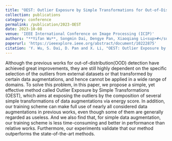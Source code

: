 ```yaml
---
title: "OEST: Outlier Exposure by Simple Transformations for Out-of-Distribution Detection"
collection: publications
category: conference
permalink: /publication/2023-OEST
date: 2023-10-08
venue: 'IEEE International Conference on Image Processing (ICIP)'
authors: "**Yifan Wu**, Songmin Dai, Dengye Pan, Xiaoqiang Li<sup>#</sup>"
paperurl: 'https://ieeexplore.ieee.org/abstract/document/10222875'
citation: 'Y. Wu, S. Dai, D. Pan and X. Li, "OEST: Outlier Exposure by Simple Transformations for Out-of-Distribution Detection," 2023 IEEE International Conference on Image Processing (ICIP), Kuala Lumpur, Malaysia, 2023, pp. 2170-2174.'
---
```

Although the previous works for out-of-distribution(OOD) detection have achieved great improvements, they are still highly dependent on the specific selection of the outliers from external datasets or that transformed by certain data augmentations, and hence cannot be applied in a wide range of domains. To solve this problem, in this paper, we propose a simple, yet effective method called Outlier Exposure by Simple Transformations (OEST), which aims at exposing the outliers by the composition of several simple transformations of data augmentations via energy score. In addition, our training scheme can make full use of nearly all considered data augmentations in previous works, even though some of them are generally regarded as useless. And we also find that, for simple data augmentation, our training scheme is less time-consuming and better in performance than relative works. Furthermore, our experiments validate that our method outperforms the state-of-the-art methods.
